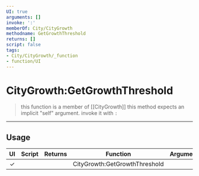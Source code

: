 ```yaml
---
UI: true
arguments: []
invoke: ':'
memberOf: City/CityGrowth
methodname: GetGrowthThreshold
returns: []
script: false
tags:
- City/CityGrowth/_function
- function/UI
---
```

# CityGrowth:GetGrowthThreshold
> this function is a member of [[CityGrowth]]
> this method expects an implicit "self" argument. invoke it with `:`
-----
## Usage
|  UI | Script | Returns | Function | Arguments |
|:---:|:------:|-------:|:--------:|:---------|
|✓| ||CityGrowth:GetGrowthThreshold||
